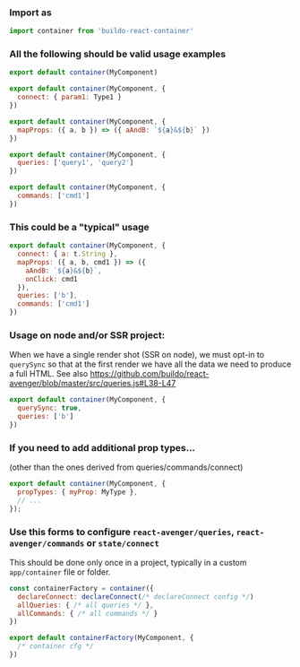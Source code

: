 ### Import as

```js
import container from 'buildo-react-container'
```

### All the following should be valid usage examples

```js
export default container(MyComponent)
```

```js
export default container(MyComponent, {
  connect: { param1: Type1 }
})
```

```js
export default container(MyComponent, {
  mapProps: ({ a, b }) => ({ aAndB: `${a}&${b}` })
})
```

```js
export default container(MyComponent, {
  queries: ['query1', 'query2']
})
```

```js
export default container(MyComponent, {
  commands: ['cmd1']
})
```

### This could be a "typical" usage

```js
export default container(MyComponent, {
  connect: { a: t.String },
  mapProps: ({ a, b, cmd1 }) => ({
    aAndB: `${a}&${b}`,
    onClick: cmd1
  }),
  queries: ['b'],
  commands: ['cmd1']
})
```

### Usage on node and/or SSR project:

When we have a single render shot (SSR on node), we must opt-in to `querySync` so that at the first render we have all the data we need to produce a full HTML. See also https://github.com/buildo/react-avenger/blob/master/src/queries.js#L38-L47

```js
export default container(MyComponent, {
  querySync: true,
  queries: ['b']
})
```

### If you need to add additional prop types...

(other than the ones derived from queries/commands/connect)

```js
export default container(MyComponent, {
  propTypes: { myProp: MyType },
  // ...
});
```

### Use this forms to configure `react-avenger/queries`, `react-avenger/commands` or `state/connect`

This should be done only once in a project, typically in a custom `app/container` file or folder.

```js
const containerFactory = container({
  declareConnect: declareConnect(/* declareConnect config */)
  allQueries: { /* all queries */ },
  allCommands: { /* all commands */ }
})

export default containerFactory(MyComponent, {
  /* container cfg */
})
```
